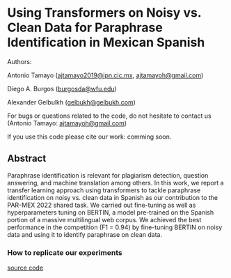 # Using Transformers on Noisy vs. Clean Data for Paraphrase Identification in Mexican Spanish

Authors:

Antonio Tamayo (ajtamayo2019@ipn.cic.mx, ajtamayoh@gmail.com)

Diego A. Burgos (burgosda@wfu.edu)

Alexander Gelbulkh (gelbukh@gelbukh.com)

For bugs or questions related to the code, do not hesitate to contact us (Antonio Tamayo: ajtamayoh@gmail.com)

If you use this code please cite our work: comming soon.

## Abstract

Paraphrase identification is relevant for plagiarism detection, question answering, and machine translation among others. In this work, we report a transfer learning approach using transformers to tackle paraphrase identification on noisy vs. clean data in Spanish as our contribution to the PAR-MEX 2022 shared task. We carried out fine-tuning as well as hyperparameters tuning on BERTIN, a model pre-trained on the Spanish portion of a massive multilingual web corpus. We achieved the best performance in the competition (F1 = 0.94) by fine-tuning BERTIN on noisy data and using it to identify paraphrase on clean data. 

<!--
### How to use our model

Option 1: [Hugging Face Space]()

Option 2: [Hugging Face Model]()
-->

### How to replicate our experiments

[source code](https://github.com/ajtamayoh/NLP-CIC-WFU-Contribution-to-PARMEX-shared-task-2022/blob/main/Code.ipynb)
